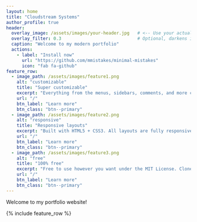 ```yaml
---
layout: home
title: "Cloudstream Systems"
author_profile: true
header:
  overlay_image: /assets/images/your-header.jpg   # <-- Use your actual hero image path
  overlay_filter: 0.3                             # Optional, darkens image for text readability
  caption: "Welcome to my modern portfolio"
  actions:
    - label: "Install now"
      url: "https://github.com/mmistakes/minimal-mistakes"
      icon: "fab fa-github"
feature_row:
  - image_path: /assets/images/feature1.png
    alt: "customizable"
    title: "Super customizable"
    excerpt: "Everything from the menus, sidebars, comments, and more can be configured or set with YAML Front Matter."
    url: "/"
    btn_label: "Learn more"
    btn_class: "btn--primary"
  - image_path: /assets/images/feature2.png
    alt: "responsive"
    title: "Responsive layouts"
    excerpt: "Built with HTML5 + CSS3. All layouts are fully responsive with helpers to augment your content."
    url: "/"
    btn_label: "Learn more"
    btn_class: "btn--primary"
  - image_path: /assets/images/feature3.png
    alt: "free"
    title: "100% free"
    excerpt: "Free to use however you want under the MIT License. Clone it, fork it, customize it... whatever!"
    url: "/"
    btn_label: "Learn more"
    btn_class: "btn--primary"
---
```


Welcome to my portfolio website!

{% include feature_row %}